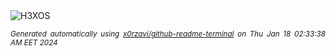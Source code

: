 <div align="justify">
<picture>
    <source media="(prefers-color-scheme: dark)" srcset="https://i.ibb.co/Jm2v3VC/output-gif.gif">
    <source media="(prefers-color-scheme: light)" srcset="https://i.ibb.co/Jm2v3VC/output-gif.gif">
    <img alt="H3XOS" src="https://i.ibb.co/Jm2v3VC/output-gif.gif">
</picture>

<sub><i>Generated automatically using [x0rzavi/github-readme-terminal](https://github.com/x0rzavi/github-readme-terminal) on Thu Jan 18 02:33:38 AM EET 2024</i></sub>
</div>